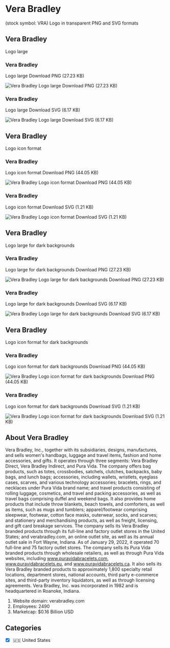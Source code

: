 # Vera Bradley
 (stock symbol: VRA) Logo in transparent PNG and SVG formats

## Vera Bradley
 Logo large

### Vera Bradley
 Logo large Download PNG (27.23 KB)

![Vera Bradley
 Logo large Download PNG (27.23 KB)](/img/orig/VRA_BIG-6632e0d2.png)

### Vera Bradley
 Logo large Download SVG (6.17 KB)

![Vera Bradley
 Logo large Download SVG (6.17 KB)](/img/orig/VRA_BIG-10a7d45b.svg)

## Vera Bradley
 Logo icon format

### Vera Bradley
 Logo icon format Download PNG (44.05 KB)

![Vera Bradley
 Logo icon format Download PNG (44.05 KB)](/img/orig/VRA-9042294f.png)

### Vera Bradley
 Logo icon format Download SVG (1.21 KB)

![Vera Bradley
 Logo icon format Download SVG (1.21 KB)](/img/orig/VRA-e3110609.svg)

## Vera Bradley
 Logo large for dark backgrounds

### Vera Bradley
 Logo large for dark backgrounds Download PNG (27.23 KB)

![Vera Bradley
 Logo large for dark backgrounds Download PNG (27.23 KB)](/img/orig/VRA_BIG.D-0c7deeb9.png)

### Vera Bradley
 Logo large for dark backgrounds Download SVG (6.17 KB)

![Vera Bradley
 Logo large for dark backgrounds Download SVG (6.17 KB)](/img/orig/VRA_BIG.D-f42f6b6a.svg)

## Vera Bradley
 Logo icon format for dark backgrounds

### Vera Bradley
 Logo icon format for dark backgrounds Download PNG (44.05 KB)

![Vera Bradley
 Logo icon format for dark backgrounds Download PNG (44.05 KB)](/img/orig/VRA.D-aef493be.png)

### Vera Bradley
 Logo icon format for dark backgrounds Download SVG (1.21 KB)

![Vera Bradley
 Logo icon format for dark backgrounds Download SVG (1.21 KB)](/img/orig/VRA.D-059f9918.svg)

## About Vera Bradley


Vera Bradley, Inc., together with its subsidiaries, designs, manufactures, and sells women's handbags, luggage and travel items, fashion and home accessories, and gifts. It operates through three segments: Vera Bradley Direct, Vera Bradley Indirect, and Pura Vida. The company offers bag products, such as totes, crossbodies, satchels, clutches, backpacks, baby bags, and lunch bags; accessories, including wallets, wristlets, eyeglass cases, scarves, and various technology accessories; bracelets, rings, and necklaces under Pura Vida brand name; and travel products consisting of rolling luggage, cosmetics, and travel and packing accessories, as well as travel bags comprising duffel and weekend bags. It also provides home products that include throw blankets, beach towels, and comforters, as well as items, such as mugs and tumblers; apparel/footwear comprising sleepwear, footwear, cotton face masks, outerwear, socks, and scarves; and stationery and merchandising products, as well as freight, licensing, and gift card breakage services. The company sells its Vera Bradley branded products through its full-line and factory outlet stores in the United States; and verabradley.com, an online outlet site, as well as its annual outlet sale in Fort Wayne, Indiana. As of January 29, 2022, it operated 70 full-line and 75 factory outlet stores. The company sells its Pura Vida branded products through wholesale retailers, as well as through Pura Vida websites, including www.puravidabracelets.com, www.puravidabracelets.eu, and www.puravidabracelets.ca. It also sells its Vera Bradley branded products to approximately 1,800 specialty retail locations, department stores, national accounts, third party e-commerce sites, and third-party inventory liquidators, as well as through licensing agreements. Vera Bradley, Inc. was incorporated in 1982 and is headquartered in Roanoke, Indiana.

1. Website domain: verabradley.com
2. Employees: 2490
3. Marketcap: $0.16 Billion USD


## Categories
- [x] 🇺🇸 United States
